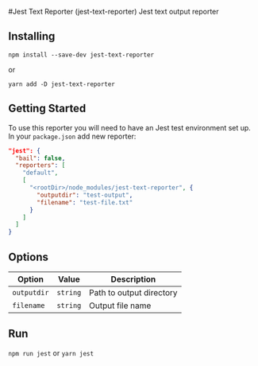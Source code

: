 #Jest Text Reporter (jest-text-reporter)
Jest text output reporter

## Installing

```npm install --save-dev jest-text-reporter```

or

```yarn add -D jest-text-reporter```

## Getting Started

To use this reporter you will need to have an Jest test environment set up.
In your ```package.json``` add new reporter:

```json
"jest": {
  "bail": false,
  "reporters": [
    "default",
    [
      "<rootDir>/node_modules/jest-text-reporter", {
        "outputdir": "test-output",
        "filename": "test-file.txt"
      }
    ]
  ]
}
```

## Options

| Option              | Value         | Description                                                          |
| ------------------- |:-------------:| -------------------------------------------------------------------- |
| ```outputdir```     | ```string```  | Path to output directory                                             |
| ```filename```      | ```string```  | Output file name                                                     |

## Run

```npm run jest``` 
or 
```yarn jest```